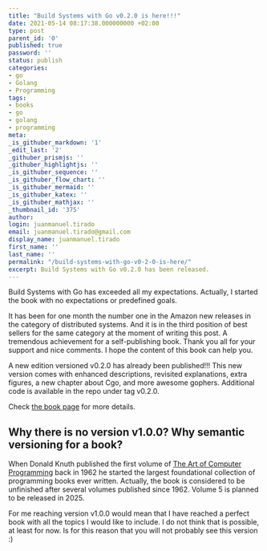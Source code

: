 ```yaml
---
title: "Build Systems with Go v0.2.0 is here!!!"
date: 2021-05-14 08:17:38.000000000 +02:00
type: post
parent_id: '0'
published: true
password: ''
status: publish
categories:
- go
- Golang
- Programming
tags:
- books
- go
- golang
- programming
meta:
_is_githuber_markdown: '1'
_edit_last: '2'
_githuber_prismjs: ''
_githuber_highlightjs: ''
_is_githuber_sequence: ''
_is_githuber_flow_chart: ''
_is_githuber_mermaid: ''
_is_githuber_katex: ''
_is_githuber_mathjax: ''
_thumbnail_id: '375'
author:
login: juanmanuel.tirado
email: juanmanuel.tirado@gmail.com
display_name: juanmanuel.tirado
first_name: ''
last_name: ''
permalink: "/build-systems-with-go-v0-2-0-is-here/"
excerpt: Build Systems with Go v0.2.0 has been released.
---
```

Build Systems with Go has exceeded all my expectations. Actually, I started the book with no expectations or predefined goals.

It has been for one month the number one in the Amazon new releases in the category of distributed systems. And it is in the third position of best sellers for the same category at the moment of writing this post. A tremendous achievement for a self-publishing book. Thank you all for your support and nice comments. I hope the content of this book can help you.

A new edition versioned v0.2.0 has already been published!!! This new version comes with enhanced descriptions, revisited explanations, extra figures, a new chapter about Cgo, and more awesome gophers. Additional code is available in the repo under tag v0.2.0.

Check [the book page](https://jmtirado.net/build-systems-with-go/) for more details.

## Why there is no version v1.0.0? Why semantic versioning for a book?

When Donald Knuth published the first volume of [The Art of Computer Programming](https://en.wikipedia.org/wiki/The_Art_of_Computer_Programming) back in 1962 he started the largest foundational collection of programming books ever written. Actually, the book is considered to be unfinished after several volumes published since 1962. Volume 5 is planned to be released in 2025.

For me reaching version v1.0.0 would mean that I have reached a perfect book with all the topics I would like to include. I do not think that is possible, at least for now. Is for this reason that you will not probably see this version :)
